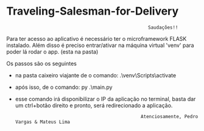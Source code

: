 ﻿# Traveling-Salesman-for-Delivery

			                                        	Saudações!!

Para ter acesso ao aplicativo é necessário ter o microframework FLASK instalado.
Além disso é preciso entrar/ativar na máquina virtual 'venv' para poder lá rodar o app. (esta na pasta)

Os passos são os seguintes
- na pasta caixeiro viajante 
de o comando: .\venv\Scripts\activate

- após isso, de o comando: py .\main.py

- esse comando irá disponibilizar o IP da aplicação no terminal, basta dar um ctrl+botão direito e pronto, será redirecionado a aplicação.


													Atenciosamente, Pedro Vargas & Mateus Lima
